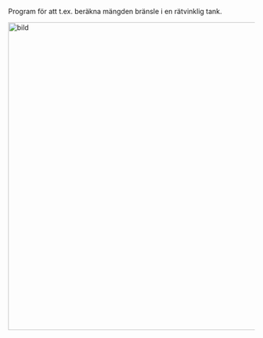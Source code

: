 Program för att t.ex. beräkna mängden bränsle i en rätvinklig tank.

<img width="1115" height="628" alt="bild" src="https://github.com/user-attachments/assets/6d574fa8-deeb-4cfb-a7dc-f33162660470" />
